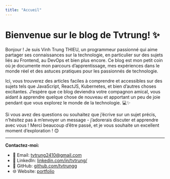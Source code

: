 ```yaml
---
title: "Accueil"
---
```


# Bienvenue sur le blog de Tvtrung! ✨

Bonjour ! Je suis Vinh Trung THIEU, un programmeur passionné qui aime partager ses connaissances sur la technologie, en particulier sur des sujets liés au Frontend, au DevOps et bien plus encore. Ce blog est mon petit coin où je documente mon parcours d’apprentissage, mes expériences dans le monde réel et des astuces pratiques pour les passionnés de technologie.

Ici, vous trouverez des articles faciles à comprendre et accessibles sur des sujets tels que JavaScript, ReactJS, Kubernetes, et bien d’autres choses excitantes. J’espère que ce blog deviendra votre compagnon amical, vous aidant à apprendre quelque chose de nouveau et apportant un peu de joie pendant que vous explorez le monde de la technologie. 💻✨

Si vous avez des questions ou souhaitez que j’écrive sur un sujet précis, n’hésitez pas à m’envoyer un message - j’adorerais discuter et apprendre avec vous ! Merci beaucoup d’être passé, et je vous souhaite un excellent moment d’exploration ! 😊

---

**Contactez-moi:**

- 📧 Email: [tvtrung2410@gmail.com](mailto:tvtrung2410@gmail.com)
- 💼 LinkedIn: [linkedin.com/in/tvtrung/](https://www.linkedin.com/in/tvtrung/)
- 👾 GitHub: [github.com/tvtrungg](https://github.com/tvtrungg)
- 🌐 Website: [portfolio](https://tvtrung.vercel.app)
